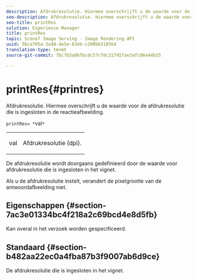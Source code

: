 ```yaml
---
description: Afdrukresolutie. Hiermee overschrijft u de waarde voor de afdrukresolutie die is ingesloten in de reactieafbeelding.
seo-description: Afdrukresolutie. Hiermee overschrijft u de waarde voor de afdrukresolutie die is ingesloten in de reactieafbeelding.
seo-title: printRes
solution: Experience Manager
title: printRes
topic: Scene7 Image Serving - Image Rendering API
uuid: 5bca705a-3a48-4e5e-83eb-c200b6318564
translation-type: tm+mt
source-git-commit: 7bc7b3a86fbcdc57cfdc31745fae3afc06e44b15

---
```



# printRes{#printres}

Afdrukresolutie. Hiermee overschrijft u de waarde voor de afdrukresolutie die is ingesloten in de reactieafbeelding.

`printRes= *`val`*`

<table id="simpletable_3B5576DD070547538E74D4059B3E8251"> 
 <tr class="strow"> 
  <td class="stentry"> <p><span class="varname"> val</span> </p> </td> 
  <td class="stentry"> <p>Afdrukresolutie (dpi). </p></td> 
 </tr> 
</table>

De afdrukresolutie wordt doorgaans gedefinieerd door de waarde voor afdrukresolutie die is ingesloten in het vignet.

Als u de afdrukresolutie instelt, verandert de pixelgrootte van de antwoordafbeelding niet.

## Eigenschappen {#section-7ac3e01334bc4f218a2c69bcd4e8d5fb}

Kan overal in het verzoek worden gespecificeerd.

## Standaard {#section-b482aa22ec0a4fba87b3f9007ab6d9ce}

De afdrukresolutie die is ingesloten in het vignet.
